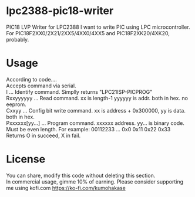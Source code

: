 lpc2388-pic18-writer
=====
PIC18 LVP Writer for LPC2388
I want to write PIC using LPC microcontroller.
For PIC18F2XX0/2X21/2XX5/4XX0/4XX5 and PIC18F2XK20/4XK20, probably.

Usage
=====
According to code....   
Accepts command via serial.   
I ... Identify command. Simplly returns "LPC21ISP-PICPROG"    
Rxxyyyyyy ... Read command. xx is length-1 yyyyyy is addr. both in hex. no eeprom.   
Cxxyy ... Config bit write command. xx is address + 0x300000, yy is data. both in hex.   
Pxxxxxx[yy...] ... Program command. xxxxxx address. yy... is binary code. Must be even length.
For example: 00112233 ... 0x0 0x11 0x22 0x33   
Returns O in succeed, X in fail.   

License
=====
You can share, modify this code without deleting this section.   
In commercial usage, gimme 10% of earning.
Please consider supporting me using kofi.com https://ko-fi.com/kumohakase
